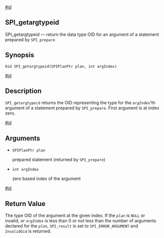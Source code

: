 [#id](#SPI-SPI-GETARGTYPEID)

## SPI_getargtypeid

SPI_getargtypeid — return the data type OID for an argument of a statement prepared by `SPI_prepare`

## Synopsis

```
Oid SPI_getargtypeid(SPIPlanPtr plan, int argIndex)
```

[#id](#id-1.8.12.8.13.5)

## Description

`SPI_getargtypeid` returns the OID representing the type for the _`argIndex`_'th argument of a statement prepared by `SPI_prepare`. First argument is at index zero.

[#id](#id-1.8.12.8.13.6)

## Arguments

- `SPIPlanPtr plan`

  prepared statement (returned by `SPI_prepare`)

- `int argIndex`

  zero based index of the argument

[#id](#id-1.8.12.8.13.7)

## Return Value

The type OID of the argument at the given index. If the _`plan`_ is `NULL` or invalid, or _`argIndex`_ is less than 0 or not less than the number of arguments declared for the _`plan`_, `SPI_result` is set to `SPI_ERROR_ARGUMENT` and `InvalidOid` is returned.
